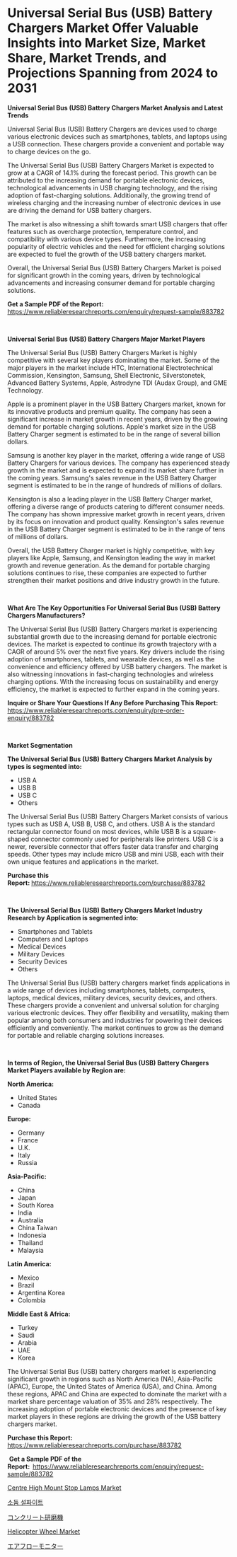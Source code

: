<p><h1>Universal Serial Bus (USB) Battery Chargers Market Offer Valuable Insights into Market Size, Market Share, Market Trends, and Projections Spanning from 2024 to 2031</h1></p><p><strong>Universal Serial Bus (USB) Battery Chargers Market Analysis and Latest Trends</strong></p>
<p><p>Universal Serial Bus (USB) Battery Chargers are devices used to charge various electronic devices such as smartphones, tablets, and laptops using a USB connection. These chargers provide a convenient and portable way to charge devices on the go.</p><p>The Universal Serial Bus (USB) Battery Chargers Market is expected to grow at a CAGR of 14.1% during the forecast period. This growth can be attributed to the increasing demand for portable electronic devices, technological advancements in USB charging technology, and the rising adoption of fast-charging solutions. Additionally, the growing trend of wireless charging and the increasing number of electronic devices in use are driving the demand for USB battery chargers.</p><p>The market is also witnessing a shift towards smart USB chargers that offer features such as overcharge protection, temperature control, and compatibility with various device types. Furthermore, the increasing popularity of electric vehicles and the need for efficient charging solutions are expected to fuel the growth of the USB battery chargers market.</p><p>Overall, the Universal Serial Bus (USB) Battery Chargers Market is poised for significant growth in the coming years, driven by technological advancements and increasing consumer demand for portable charging solutions.</p></p>
<p><strong>Get a Sample PDF of the Report:&nbsp;</strong> <a href="https://www.reliableresearchreports.com/enquiry/request-sample/883782">https://www.reliableresearchreports.com/enquiry/request-sample/883782</a></p>
<p>&nbsp;</p>
<p><strong>Universal Serial Bus (USB) Battery Chargers Major Market Players</strong></p>
<p><p>The Universal Serial Bus (USB) Battery Chargers Market is highly competitive with several key players dominating the market. Some of the major players in the market include HTC, International Electrotechnical Commission, Kensington, Samsung, Shell Electronic, Silverstonetek, Advanced Battery Systems, Apple, Astrodyne TDI (Audax Group), and GME Technology.</p><p>Apple is a prominent player in the USB Battery Chargers market, known for its innovative products and premium quality. The company has seen a significant increase in market growth in recent years, driven by the growing demand for portable charging solutions. Apple's market size in the USB Battery Charger segment is estimated to be in the range of several billion dollars.</p><p>Samsung is another key player in the market, offering a wide range of USB Battery Chargers for various devices. The company has experienced steady growth in the market and is expected to expand its market share further in the coming years. Samsung's sales revenue in the USB Battery Charger segment is estimated to be in the range of hundreds of millions of dollars.</p><p>Kensington is also a leading player in the USB Battery Charger market, offering a diverse range of products catering to different consumer needs. The company has shown impressive market growth in recent years, driven by its focus on innovation and product quality. Kensington's sales revenue in the USB Battery Charger segment is estimated to be in the range of tens of millions of dollars.</p><p>Overall, the USB Battery Charger market is highly competitive, with key players like Apple, Samsung, and Kensington leading the way in market growth and revenue generation. As the demand for portable charging solutions continues to rise, these companies are expected to further strengthen their market positions and drive industry growth in the future.</p></p>
<p>&nbsp;</p>
<p><strong>What Are The Key Opportunities For Universal Serial Bus (USB) Battery Chargers Manufacturers?</strong></p>
<p><p>The Universal Serial Bus (USB) Battery Chargers market is experiencing substantial growth due to the increasing demand for portable electronic devices. The market is expected to continue its growth trajectory with a CAGR of around 5% over the next five years. Key drivers include the rising adoption of smartphones, tablets, and wearable devices, as well as the convenience and efficiency offered by USB battery chargers. The market is also witnessing innovations in fast-charging technologies and wireless charging options. With the increasing focus on sustainability and energy efficiency, the market is expected to further expand in the coming years.</p></p>
<p><strong>Inquire or Share Your Questions If Any Before Purchasing This Report:</strong> <a href="https://www.reliableresearchreports.com/enquiry/pre-order-enquiry/883782">https://www.reliableresearchreports.com/enquiry/pre-order-enquiry/883782</a></p>
<p>&nbsp;</p>
<p><strong>Market Segmentation</strong></p>
<p><strong>The Universal Serial Bus (USB) Battery Chargers Market Analysis by types is segmented into:</strong></p>
<p><ul><li>USB A</li><li>USB B</li><li>USB C</li><li>Others</li></ul></p>
<p><p>The Universal Serial Bus (USB) Battery Chargers Market consists of various types such as USB A, USB B, USB C, and others. USB A is the standard rectangular connector found on most devices, while USB B is a square-shaped connector commonly used for peripherals like printers. USB C is a newer, reversible connector that offers faster data transfer and charging speeds. Other types may include micro USB and mini USB, each with their own unique features and applications in the market.</p></p>
<p><strong>Purchase this Report:&nbsp;</strong><a href="https://www.reliableresearchreports.com/purchase/883782">https://www.reliableresearchreports.com/purchase/883782</a></p>
<p>&nbsp;</p>
<p><strong>The Universal Serial Bus (USB) Battery Chargers Market Industry Research by Application is segmented into:</strong></p>
<p><ul><li>Smartphones and Tablets</li><li>Computers and Laptops</li><li>Medical Devices</li><li>Military Devices</li><li>Security Devices</li><li>Others</li></ul></p>
<p><p>The Universal Serial Bus (USB) battery chargers market finds applications in a wide range of devices including smartphones, tablets, computers, laptops, medical devices, military devices, security devices, and others. These chargers provide a convenient and universal solution for charging various electronic devices. They offer flexibility and versatility, making them popular among both consumers and industries for powering their devices efficiently and conveniently. The market continues to grow as the demand for portable and reliable charging solutions increases.</p></p>
<p>&nbsp;</p>
<p><strong>In terms of Region, the Universal Serial Bus (USB) Battery Chargers Market Players available by Region are:</strong></p>
<p>
    <p> <strong> North America: </strong>
        <ul>
            <li>United States</li>
            <li>Canada</li>
        </ul>
        </p> 
    <p> <strong> Europe: </strong>
        <ul>
            <li>Germany</li>
            <li>France</li>
            <li>U.K.</li>
            <li>Italy</li>
            <li>Russia</li>
        </ul>
        </p> 
    <p> <strong> Asia-Pacific: </strong>
        <ul>
            <li>China</li>
            <li>Japan</li>
            <li>South Korea</li>
            <li>India</li>
            <li>Australia</li>
            <li>China Taiwan</li>
            <li>Indonesia</li>
            <li>Thailand</li>
            <li>Malaysia</li>
        </ul>
        </p> 
    <p> <strong> Latin America: </strong>
        <ul>
            <li>Mexico</li>
            <li>Brazil</li>
            <li>Argentina Korea</li>
            <li>Colombia</li>
        </ul>
        </p> 
    <p> <strong> Middle East & Africa: </strong>
        <ul>
            <li>Turkey</li>
            <li>Saudi</li>
            <li>Arabia</li>
            <li>UAE</li>
            <li>Korea</li>
        </ul>
    </p>
    </p>
<p><p>The Universal Serial Bus (USB) battery chargers market is experiencing significant growth in regions such as North America (NA), Asia-Pacific (APAC), Europe, the United States of America (USA), and China. Among these regions, APAC and China are expected to dominate the market with a market share percentage valuation of 35% and 28% respectively. The increasing adoption of portable electronic devices and the presence of key market players in these regions are driving the growth of the USB battery chargers market.</p></p>
<p><strong>Purchase this Report: </strong><a href="https://www.reliableresearchreports.com/purchase/883782">https://www.reliableresearchreports.com/purchase/883782</a></p>
<p>&nbsp;<strong>Get a Sample PDF of the Report:&nbsp;&nbsp;</strong><a href="https://www.reliableresearchreports.com/enquiry/request-sample/883782">https://www.reliableresearchreports.com/enquiry/request-sample/883782</a></p>
<p><strong></strong></p>
<p><p><a href="https://issuu.com/reportprime-2/docs/centre-high-mount-stop-lamps-market-size-2030.pptx">Centre High Mount Stop Lamps Market</a></p><p><a href="https://github.com/rsg307664904/Market-Research-Report-List-1/blob/main/397255711789.md">소듐 설파이트</a></p><p><a href="https://github.com/ddwcuskozol07187/Market-Research-Report-List-1/blob/main/294160212695.md">コンクリート研磨機</a></p><p><a href="https://issuu.com/reportprime-2/docs/helicopter-wheel-market-size-2030.pptx">Helicopter Wheel Market</a></p><p><a href="https://github.com/xtkhtofdt934839/Market-Research-Report-List-1/blob/main/946968812694.md">エアフローモニター</a></p></p>